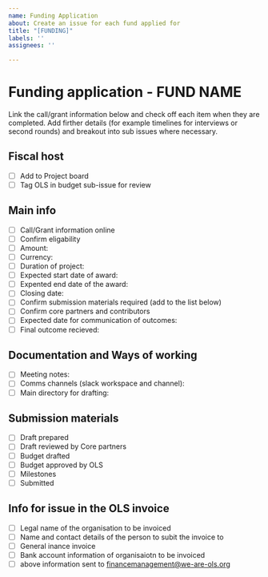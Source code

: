 ```yaml
---
name: Funding Application
about: Create an issue for each fund applied for
title: "[FUNDING]"
labels: ''
assignees: ''

---
```


# Funding application - **FUND NAME**

Link the call/grant information below and check off each item when they are completed. 
Add firther details (for example timelines for interviews or second rounds) and breakout into sub issues where necessary.

## Fiscal host
- [ ] Add to Project board
- [ ] Tag OLS in budget sub-issue for review

## Main info
- [ ] Call/Grant information online
- [ ] Confirm eligability
- [ ] Amount:
- [ ] Currency:
- [ ] Duration of project: 
- [ ] Expected start date of award:
- [ ] Expented end date of the award:
- [ ] Closing date:
- [ ] Confirm submission materials required (add to the list below)
- [ ] Confirm core partners and contributors
- [ ] Expected date for communication of outcomes:
- [ ] Final outcome recieved: 

## Documentation and Ways of working
- [ ] Meeting notes:
- [ ] Comms channels (slack workspace and channel):
- [ ] Main directory for drafting:

## Submission materials
- [ ] Draft prepared
- [ ] Draft reviewed by Core partners
- [ ] Budget drafted
- [ ] Budget approved by OLS
- [ ] Milestones
- [ ] Submitted

## Info for issue in the OLS invoice
- [ ] Legal name of the organisation to be invoiced
- [ ] Name and contact details of the person to subit the invoice to
- [ ] General inance invoice
- [ ] Bank account information of organisaiotn to be invoiced
- [ ] above information sent to financemanagement@we-are-ols.org
